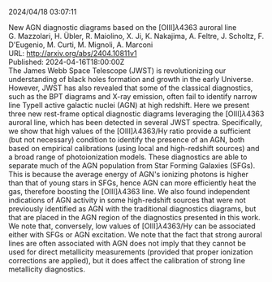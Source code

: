 2024/04/18 03:07:11  

New AGN diagnostic diagrams based on the [OIII]$λ4363$ auroral
  line  
G. Mazzolari, H. Übler, R. Maiolino, X. Ji, K. Nakajima, A. Feltre, J. Scholtz, F. D'Eugenio, M. Curti, M. Mignoli, A. Marconi  
URL: http://arxiv.org/abs/2404.10811v1  
Published: 2024-04-16T18:00:00Z  
  The James Webb Space Telescope (JWST) is revolutionizing our understanding of black holes formation and growth in the early Universe. However, JWST has also revealed that some of the classical diagnostics, such as the BPT diagrams and X-ray emission, often fail to identify narrow line TypeII active galactic nuclei (AGN) at high redshift. Here we present three new rest-frame optical diagnostic diagrams leveraging the [OIII]$\lambda4363$ auroral line, which has been detected in several JWST spectra. Specifically, we show that high values of the [OIII]$\lambda4363/$H$\gamma$ ratio provide a sufficient (but not necessary) condition to identify the presence of an AGN, both based on empirical calibrations (using local and high-redshift sources) and a broad range of photoionization models. These diagnostics are able to separate much of the AGN population from Star Forming Galaxies (SFGs). This is because the average energy of AGN's ionizing photons is higher than that of young stars in SFGs, hence AGN can more efficiently heat the gas, therefore boosting the [OIII]$\lambda4363$ line. We also found independent indications of AGN activity in some high-redshift sources that were not previously identified as AGN with the traditional diagnostics diagrams, but that are placed in the AGN region of the diagnostics presented in this work. We note that, conversely, low values of [OIII]$\lambda4363/$H$\gamma$ can be associated either with SFGs or AGN excitation. We note that the fact that strong auroral lines are often associated with AGN does not imply that they cannot be used for direct metallicity measurements (provided that proper ionization corrections are applied), but it does affect the calibration of strong line metallicity diagnostics.   

